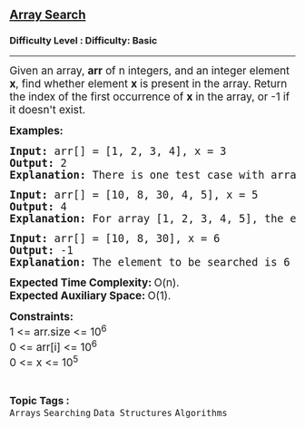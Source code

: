 <h2><a href="https://www.geeksforgeeks.org/problems/search-an-element-in-an-array-1587115621/1?page=1&sprint=ca8ae412173dbd8346c26a0295d098fd&sortBy=submissions">Array Search</a></h2><h3>Difficulty Level : Difficulty: Basic</h3><hr><div class="problems_problem_content__Xm_eO"><p><span style="font-size: 14pt;">Given an array, <strong>arr</strong> of n integers, and an integer element <strong>x</strong>, find whether element <strong>x</strong> is present in the array. Return the index of the first occurrence of <strong>x</strong> in the array, or -1 if it doesn't exist.</span></p>
<p><span style="font-size: 14pt;"><strong>Examples:</strong></span></p>
<pre><span style="font-size: 14pt;"><strong>Input: </strong>arr[] = [1, 2, 3, 4], x = 3<br><strong>Output: </strong>2<strong>
Explanation: </strong>There is one test case with array as [1, 2, 3 4] and element to be searched as 3. Since 3 is present at index 2, the output is 2.</span></pre>
<pre><span style="font-size: 14pt;"><strong>Input: </strong>arr[] = [10, 8, 30, 4, 5], x = 5<br><strong>Output: </strong>4<strong>
Explanation: </strong>For array [1, 2, 3, 4, 5], the element to be searched is 5 and it is at index 4. So, the output is 4.
</span></pre>
<pre><span style="font-size: 14pt;"><strong>Input: </strong>arr[] = [10, 8, 30], x = 6<br><strong>Output: </strong>-1<strong>
Explanation: </strong>The element to be searched is 6 and its not present, so we return -1.</span></pre>
<p><span style="font-size: 14pt;"><strong>Expected Time Complexity:&nbsp;</strong>O(n).<br><strong>Expected Auxiliary Space:&nbsp;</strong>O(1).&nbsp;</span></p>
<p><span style="font-size: 14pt;"><strong>Constraints:</strong><br>1 &lt;= arr.size &lt;= 10<sup>6</sup><br>0 &lt;= arr[i] &lt;= 10<sup>6</sup><br>0 &lt;= x&nbsp;&lt;= 10<sup>5</sup></span></p></div><br><p><span style=font-size:18px><strong>Topic Tags : </strong><br><code>Arrays</code>&nbsp;<code>Searching</code>&nbsp;<code>Data Structures</code>&nbsp;<code>Algorithms</code>&nbsp;